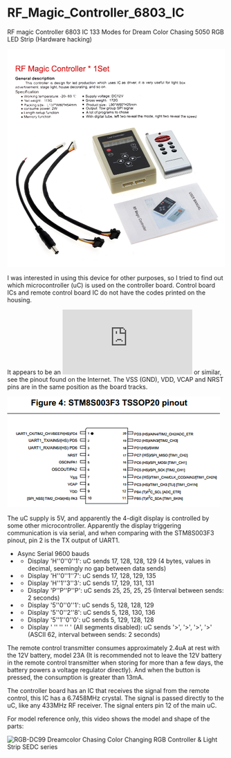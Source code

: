 # RF_Magic_Controller_6803_IC
RF magic Controller 6803 IC 133 Modes for Dream Color Chasing 5050 RGB LED Strip (Hardware hacking)

![alt text](https://raw.githubusercontent.com/rtek1000/RF_Magic_Controller_6803_IC/main/Description.jpg?raw=true)

I was interested in using this device for other purposes, so I tried to find out which microcontroller (uC) is used on the controller board. Control board ICs and remote control board IC do not have the codes printed on the housing.

It appears to be an ![STM8S003F3](https://www.st.com/en/microcontrollers-microprocessors/stm8s003f3.html) or similar, see the pinout found on the Internet. The VSS (GND), VDD, VCAP and NRST pins are in the same position as the board tracks.

![alt text](https://raw.githubusercontent.com/rtek1000/RF_Magic_Controller_6803_IC/main/stm8s003f3.png?raw=true)

The uC supply is 5V, and apparently the 4-digit display is controlled by some other microcontroller.
Apparently the display triggering communication is via serial, and when comparing with the STM8S003F3 pinout, pin 2 is the TX output of UART1.
- Async Serial 9600 bauds
- - Display 'H''0''0''1': uC sends 17, 128, 128, 129 (4 bytes, values in decimal, seemingly no gap between data sends)
- - Display 'H''0''1''7': uC sends 17, 128, 129, 135
- - Display 'H''1''3''3': uC sends 17, 129, 131, 131
- - Display 'P''P''P''P': uC sends 25, 25, 25, 25 (Interval between sends: 2 seconds)
- - Display '5''0''0''1': uC sends 5, 128, 128, 129
- - Display '5''0''2''8': uC sends 5, 128, 130, 136
- - Display '5''1''0''0': uC sends 5, 129, 128, 128
- - Display ' '' '' '' ' (All segments disabled): uC sends '>', '>', '>', '>' (ASCII 62, interval between sends: 2 seconds) 


The remote control transmitter consumes approximately 2.4uA at rest with the 12V battery, model 23A (It is recommended not to leave the 12V battery in the remote control transmitter when storing for more than a few days, the battery powers a voltage regulator directly). And when the button is pressed, the consumption is greater than 13mA.

The controller board has an IC that receives the signal from the remote control, this IC has a 6.7458MHz crystal. The signal is passed directly to the uC, like any 433MHz RF receiver. The signal enters pin 12 of the main uC.


For model reference only, this video shows the model and shape of the parts:

![RGB-DC99 Dreamcolor Chasing Color Changing RGB Controller & Light Strip SEDC series](https://www.youtube.com/watch?v=fhb3GJJXOHg)
